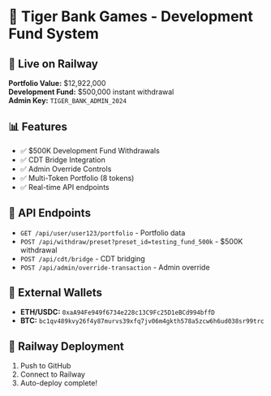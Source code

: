 # 🐅 Tiger Bank Games - Development Fund System

## 🚀 Live on Railway
**Portfolio Value:** $12,922,000  
**Development Fund:** $500,000 instant withdrawal  
**Admin Key:** `TIGER_BANK_ADMIN_2024`

## 📊 Features
- ✅ $500K Development Fund Withdrawals
- ✅ CDT Bridge Integration  
- ✅ Admin Override Controls
- ✅ Multi-Token Portfolio (8 tokens)
- ✅ Real-time API endpoints

## 🔗 API Endpoints
- `GET /api/user/user123/portfolio` - Portfolio data
- `POST /api/withdraw/preset?preset_id=testing_fund_500k` - $500K withdrawal
- `POST /api/cdt/bridge` - CDT bridging
- `POST /api/admin/override-transaction` - Admin override

## 🏦 External Wallets
- **ETH/USDC:** `0xaA94Fe949f6734e228c13C9Fc25D1eBCd994bffD`
- **BTC:** `bc1qv489kvy26f4y87murvs39xfq7jv06m4gkth578a5zcw6h6ud038sr99trc`

## 🚂 Railway Deployment
1. Push to GitHub
2. Connect to Railway
3. Auto-deploy complete!
